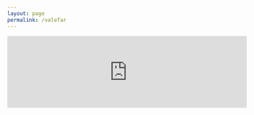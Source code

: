 ```yaml
---
layout: page
permalink: /valefar
---
```

<iframe frameborder="0" src="https://itch.io/embed/934968" width="552" height="167"><a href="https://emaleth.itch.io/valefar">Valefar by Emaleth</a></iframe>